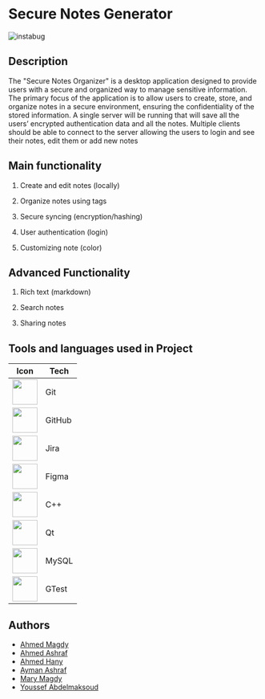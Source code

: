 # Secure Notes Generator

![instabug](https://logo-logos.com/2016/10/Siemens_logo.png)

## Description

The "Secure Notes Organizer" is a desktop application designed to provide users
with a secure and organized way to manage sensitive information. The primary focus
of the application is to allow users to create, store, and organize notes in a secure
environment, ensuring the confidentiality of the stored information.
A single server will be running that will save all the users’ encrypted authentication
data and all the notes. Multiple clients should be able to connect to the server
allowing the users to login and see their notes, edit them or add new notes

## Main functionality

1. Create and edit notes (locally)

2. Organize notes using tags

3. Secure syncing (encryption/hashing)

4. User authentication (login)

5. Customizing note (color)

## Advanced Functionality

1. Rich text (markdown)

2. Search notes

3. Sharing notes

## Tools and languages used in Project

| Icon                                                                                                                                 | Tech   |
| ------------------------------------------------------------------------------------------------------------------------------------ | ------ |
| <img height="50" src="https://user-images.githubusercontent.com/25181517/192108372-f71d70ac-7ae6-4c0d-8395-51d8870c2ef0.png">        | Git    |
| <img height="50" src="https://user-images.githubusercontent.com/25181517/192108374-8da61ba1-99ec-41d7-80b8-fb2f7c0a4948.png">        | GitHub |
| <img height="50" src="https://user-images.githubusercontent.com/25181517/183912952-83784e94-629d-4c34-a961-ae2ae795b662.png">        | Jira   |
| <img height="50" src="https://user-images.githubusercontent.com/25181517/189715289-df3ee512-6eca-463f-a0f4-c10d94a06b2f.png">        | Figma  |
| <img height="50" src="https://user-images.githubusercontent.com/25181517/192106073-90fffafe-3562-4ff9-a37e-c77a2da0ff58.png">        | C++    |
| <img height="50" src="https://github.com/marwin1991/profile-technology-icons/assets/136815194/11e7dfe7-c1f6-483c-9d92-276f1fa9363b"> | Qt     |
| <img height="50" src="https://user-images.githubusercontent.com/25181517/183896128-ec99105a-ec1a-4d85-b08b-1aa1620b2046.png">        | MySQL  |
| <img height="50" src="https://www.incredibuild.com/wp-content/uploads/2020/10/gtest.jpg">                                            | GTest  |

## Authors

- [Ahmed Magdy](https://github.com/AMF777)
- [Ahmed Ashraf](https://github.com/12ahmed52)
- [Ahmed Hany](https://github.com/HNOONa-0)
- [Ayman Ashraf](https://github.com/Mo3gz)
- [Mary Magdy](https://github.com/MaryMagdyShinoda)
- [Youssef Abdelmaksoud](https://github.com/Youssefhassan1717?tab=repositories)
